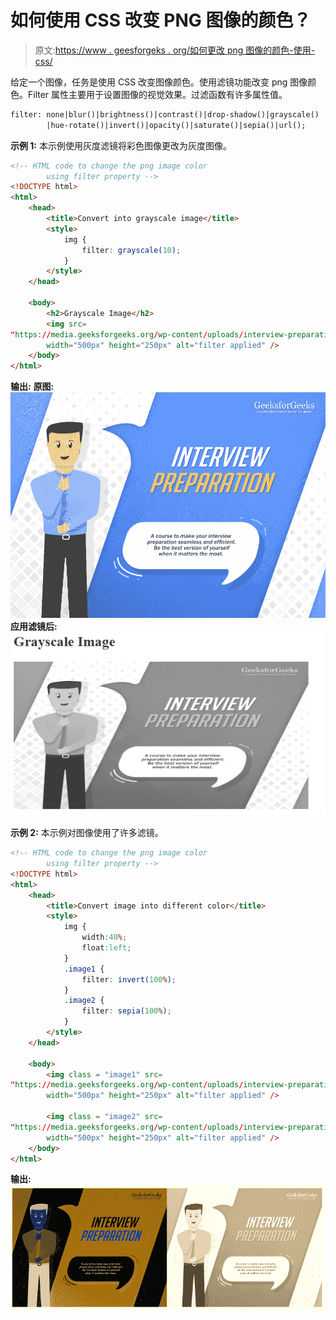 # 如何使用 CSS 改变 PNG 图像的颜色？

> 原文:[https://www . geesforgeks . org/如何更改 png 图像的颜色-使用-css/](https://www.geeksforgeeks.org/how-to-change-color-of-png-image-using-css/)

给定一个图像，任务是使用 CSS 改变图像颜色。使用滤镜功能改变 png 图像颜色。Filter 属性主要用于设置图像的视觉效果。过滤函数有许多属性值。

```html
filter: none|blur()|brightness()|contrast()|drop-shadow()|grayscale()
        |hue-rotate()|invert()|opacity()|saturate()|sepia()|url();
```

**示例 1:** 本示例使用灰度滤镜将彩色图像更改为灰度图像。

```html
<!-- HTML code to change the png image color 
        using filter property -->
<!DOCTYPE html> 
<html> 
    <head> 
        <title>Convert into grayscale image</title> 
        <style> 
            img { 
                filter: grayscale(10); 
            } 
        </style> 
    </head> 

    <body> 
        <h2>Grayscale Image</h2> 
        <img src= 
"https://media.geeksforgeeks.org/wp-content/uploads/interview-preparation-2.png"
        width="500px" height="250px" alt="filter applied" /> 
    </body> 
</html> 
```

**输出:**
**原图:**
![](img/93a5bd47fc64d546315c31af548efa09.png)
**应用滤镜后:**
![](img/390d47683ca8cb94574306f0e87e44e8.png)

**示例 2:** 本示例对图像使用了许多滤镜。

```html
<!-- HTML code to change the png image color 
        using filter property -->
<!DOCTYPE html> 
<html> 
    <head> 
        <title>Convert image into different color</title> 
        <style> 
            img { 
                width:40%;
                float:left;
            }
            .image1 {
                filter: invert(100%);
            }
            .image2 {
                filter: sepia(100%);   
            }
        </style> 
    </head> 

    <body> 
        <img class = "image1" src= 
"https://media.geeksforgeeks.org/wp-content/uploads/interview-preparation-2.png"
        width="500px" height="250px" alt="filter applied" /> 

        <img class = "image2" src= 
"https://media.geeksforgeeks.org/wp-content/uploads/interview-preparation-2.png"
        width="500px" height="250px" alt="filter applied" /> 
    </body> 
</html> 
```

**输出:**
![](img/2a3029e15edcf29ed513df3b42323641.png)